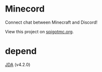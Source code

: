 # Minecord
 Connect chat between Minecraft and Discord!

View this project on [spigotmc.org](https://www.spigotmc.org/resources/minecord.84702/).

# depend
[JDA](https://github.com/DV8FromTheWorld/JDA) (v4.2.0)